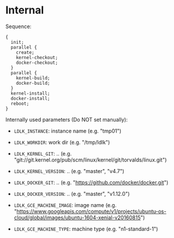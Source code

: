 # Internal

Sequence:

```
{
  init;
  parallel {
    create;
	kernel-checkout;
	docker-checkout;
  }
  parallel {
    kernel-build;
	docker-build;
  }
  kernel-install;
  docker-install;
  reboot;
}
```

Internally used parameters (Do NOT set manually):

 * `LDLK_INSTANCE`: instance name (e.g. "tmp01")
 * `LDLK_WORKDIR`:  work dir (e.g. "/tmp/ldlk")
 
 * `LDLK_KERNEL_GIT`: .. (e.g. "git://git.kernel.org/pub/scm/linux/kernel/git/torvalds/linux.git")
 * `LDLK_KERNEL_VERSION`: .. (e.g. "master", "v4.7")

 * `LDLK_DOCKER_GIT`: .. (e.g. "https://github.com/docker/docker.git")
 * `LDLK_DOCKER_VERSION`: .. (e.g. "master", "v1.12.0")
 
 * `LDLK_GCE_MACHINE_IMAGE`: image name (e.g. "https://www.googleapis.com/compute/v1/projects/ubuntu-os-cloud/global/images/ubuntu-1604-xenial-v20160815")
 * `LDLK_GCE_MACHINE_TYPE`:  machine type (e.g. "n1-standard-1")
